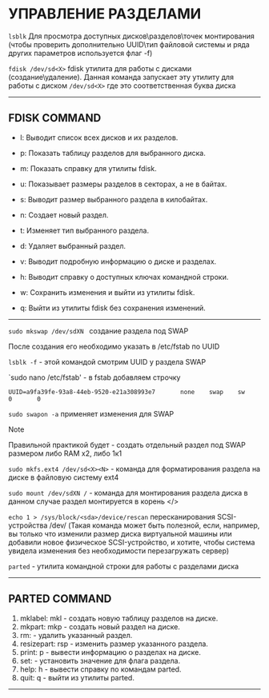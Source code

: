# УПРАВЛЕНИЕ РАЗДЕЛАМИ

`lsblk` Для просмотра доступных дисков\разделов\точек монтирования (чтобы проверить дополнительно UUID\тип файловой системы и ряда других параметров используется флаг -f)

`fdisk /dev/sd<X>` fdisk утилита для работы с дисками (создание\удаление). Данная команда запускает эту утилиту для работы с диском `/dev/sd<X>` где <X> это соответственная буква диска
___
## FDISK COMMAND

- l: Выводит список всех дисков и их разделов.

- p: Показать таблицу разделов для выбранного диска.

- m: Показать справку для утилиты fdisk.

- u: Показывает размеры разделов в секторах, а не в байтах.

- s: Выводит размер выбранного раздела в килобайтах.

- n: Создает новый раздел.

- t: Изменяет тип выбранного раздела.

- d: Удаляет выбранный раздел.

- v: Выводит подробную информацию о диске и разделах.

- h: Выводит справку о доступных ключах командной строки.

- w: Сохранить изменения и выйти из утилиты fdisk.

- q: Выйти из утилиты fdisk без сохранения изменений.
___

`sudo mkswap /dev/sdXN ` создание раздела под SWAP

После создания его необходимо указать в /etc/fstab по UUID

`lsblk -f` - этой командой смотрим UUID у раздела SWAP

`sudo nano /etc/fstab' - в fstab добавляем строчку

`UUID=a9fa39fe-93a8-44eb-9520-e21a308993e7       none    swap    sw      0       0`

`sudo swapon -a` применяет изменения для SWAP



> [!NOTE]
> Правильной практикой будет - создать отдельный раздел под SWAP размером либо RAM x2, либо 1к1
> 

`sudo mkfs.ext4 /dev/sd<X><N>` - команда для форматирования раздела <N> на диске <X> в файловую систему ext4

`sudo mount /dev/sdXN /` - команда для монтирования раздела <N> диска <X> в данном случае раздел монтируется в корень </>

`echo 1 > /sys/block/<sda>/device/rescan`  пересканирования SCSI-устройства /dev/<sda> (Такая команда может быть полезной, если, например, вы только что изменили размер диска виртуальной машины или добавили новое физическое SCSI-устройство, и хотите, чтобы система увидела изменения без необходимости перезагружать сервер)

`parted` - утилита командной строки для работы с разделами диска

___
## PARTED COMMAND
1. mklabel: mkl - создать новую таблицу разделов на диске.
2. mkpart: mkp - создать новый раздел на диске.
3. rm: - удалить указанный раздел.
4. resizepart: rsp - изменить размер указанного раздела.
5. print: p - вывести информацию о разделах на диске.
6. set: - установить значение для флага раздела.
7. help: h - вывести справку по командам parted.
8. quit: q - выйти из утилиты parted.
___
